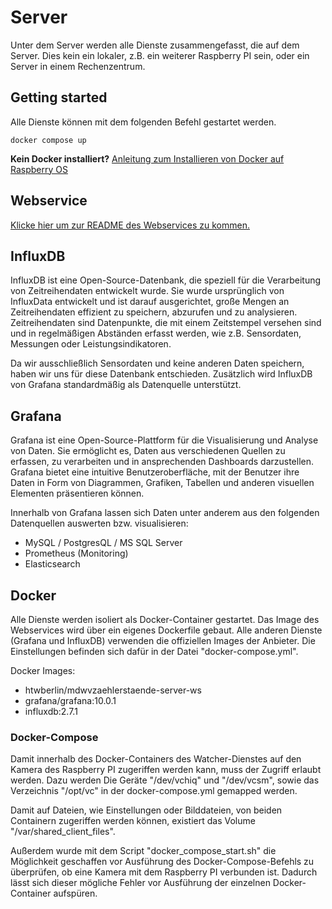 # Server
Unter dem Server werden alle Dienste zusammengefasst, die auf dem Server. Dies kein ein lokaler, z.B. ein weiterer Raspberry PI sein, oder ein Server in einem Rechenzentrum.

## Getting started
Alle Dienste können mit dem folgenden Befehl gestartet werden.
```console
docker compose up
```

**Kein Docker installiert?**
[Anleitung zum Installieren von Docker auf Raspberry OS](https://docs.docker.com/engine/install/raspbian/)

## Webservice
[Klicke hier um zur README des Webservices zu kommen.](./webservice/README.md)

## InfluxDB
InfluxDB ist eine Open-Source-Datenbank, die speziell für die Verarbeitung von Zeitreihendaten entwickelt wurde. Sie wurde ursprünglich von InfluxData entwickelt und ist darauf ausgerichtet, große Mengen an Zeitreihendaten effizient zu speichern, abzurufen und zu analysieren. Zeitreihendaten sind Datenpunkte, die mit einem Zeitstempel versehen sind und in regelmäßigen Abständen erfasst werden, wie z.B. Sensordaten, Messungen oder Leistungsindikatoren.

Da wir ausschließlich Sensordaten und keine anderen Daten speichern, haben wir uns für diese Datenbank entschieden. Zusätzlich wird InfluxDB von Grafana standardmäßig als Datenquelle unterstützt.

## Grafana
Grafana ist eine Open-Source-Plattform für die Visualisierung und Analyse von Daten. Sie ermöglicht es, Daten aus verschiedenen Quellen zu erfassen, zu verarbeiten und in ansprechenden Dashboards darzustellen. Grafana bietet eine intuitive Benutzeroberfläche, mit der Benutzer ihre Daten in Form von Diagrammen, Grafiken, Tabellen und anderen visuellen Elementen präsentieren können.

Innerhalb von Grafana lassen sich Daten unter anderem aus den folgenden Datenquellen auswerten bzw. visualisieren:
- MySQL / PostgresQL / MS SQL Server
- Prometheus (Monitoring)
- Elasticsearch

## Docker
Alle Dienste werden isoliert als Docker-Container gestartet. Das Image des Webservices wird über ein eigenes Dockerfile gebaut. Alle anderen Dienste (Grafana und InfluxDB) verwenden die offiziellen Images der Anbieter. Die Einstellungen befinden sich dafür in der Datei "docker-compose.yml".

Docker Images:
- htwberlin/mdwvzaehlerstaende-server-ws
- grafana/grafana:10.0.1
- influxdb:2.7.1

### Docker-Compose
Damit innerhalb des Docker-Containers des Watcher-Dienstes auf den Kamera des Raspberry PI zugeriffen werden kann, muss der Zugriff erlaubt werden. Dazu werden Die Geräte "/dev/vchiq" und "/dev/vcsm", sowie das Verzeichnis "/opt/vc" in der docker-compose.yml gemapped werden. 

Damit auf Dateien, wie Einstellungen oder Bilddateien, von beiden Containern zugeriffen werden können, existiert das Volume "/var/shared_client_files".

Außerdem wurde mit dem Script "docker_compose_start.sh" die Möglichkeit geschaffen vor Ausführung des Docker-Compose-Befehls zu überprüfen, ob eine Kamera mit dem Raspberry PI verbunden ist. Dadurch lässt sich dieser mögliche Fehler vor Ausführung der einzelnen Docker-Container aufspüren.